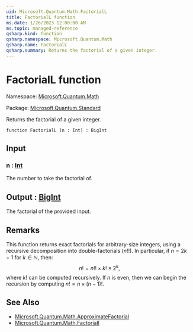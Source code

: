 ```yaml
---
uid: Microsoft.Quantum.Math.FactorialL
title: FactorialL function
ms.date: 1/26/2023 12:00:00 AM
ms.topic: managed-reference
qsharp.kind: function
qsharp.namespace: Microsoft.Quantum.Math
qsharp.name: FactorialL
qsharp.summary: Returns the factorial of a given integer.
---
```


# FactorialL function

Namespace: [Microsoft.Quantum.Math](xref:Microsoft.Quantum.Math)

Package: [Microsoft.Quantum.Standard](https://nuget.org/packages/Microsoft.Quantum.Standard)


Returns the factorial of a given integer.

```qsharp
function FactorialL (n : Int) : BigInt
```


## Input

### n : [Int](xref:microsoft.quantum.qsharp.valueliterals#int-literals)

The number to take the factorial of.



## Output : [BigInt](xref:microsoft.quantum.qsharp.valueliterals#bigint-literals)

The factorial of the provided input.

## Remarks

This function returns exact factorials for arbitrary-size integers,using a recursive decomposition into double-factorials ($n!!$).In particular, if $n = 2k + 1$ for $k \in \mathbb{N}$, then:$$n! = n!! \times k! \times 2^k,$$where $k!$ can be computed recursively. If $n$ is even, then we canbegin the recursion by computing $n! = n \times (n - 1)!$.

## See Also

- [Microsoft.Quantum.Math.ApproximateFactorial](xref:Microsoft.Quantum.Math.ApproximateFactorial)
- [Microsoft.Quantum.Math.FactorialI](xref:Microsoft.Quantum.Math.FactorialI)